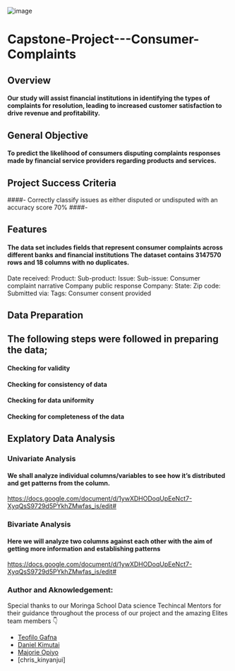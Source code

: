 ![image](https://user-images.githubusercontent.com/110474324/211333024-42019867-13fb-494f-8129-379fcbbab45d.png)


# Capstone-Project---Consumer-Complaints
## Overview
#### Our study  will assist financial institutions  in identifying the types of complaints for resolution, leading to increased customer satisfaction to drive revenue and profitability.
## General Objective
#### To predict the likelihood of consumers disputing complaints responses made by financial service providers regarding products and services.
## Project Success Criteria
####-  Correctly classify issues as either disputed or undisputed with an accuracy score 70%
####-



## Features
#### The data set includes fields that represent consumer complaints across different banks and financial institutions The dataset contains 3147570 rows and 18 columns with no duplicates.
Date received: 
Product: 
Sub-product: 
Issue: 
 Sub-issue: 
Consumer complaint narrative
Company public response 
Company: 
State: 
Zip code: 
Submitted via:
Tags: 
Consumer consent provided
## Data Preparation
## The following steps were followed in preparing the data;
#### Checking for validity
#### Checking for consistency of data
#### Checking for data uniformity
#### Checking for completeness of the data
## Explatory Data Analysis
### Univariate Analysis
#### We shall analyze individual columns/variables to see how it’s distributed and get patterns from the column.
https://docs.google.com/document/d/1ywXDHODoqUpEeNct7-XyqQsS9729d5PYkhZMwfas_is/edit#
### Bivariate Analysis
####  Here we will analyze two columns against each other with the aim of getting  more information and establishing patterns
https://docs.google.com/document/d/1ywXDHODoqUpEeNct7-XyqQsS9729d5PYkhZMwfas_is/edit#
### Author and Aknowledgement:

Special thanks to our Moringa School Data science Techincal Mentors for their guidance throughout the process of our project and the amazing Elites team members :point_down:

* [Teofilo Gafna](https://github.com/teofizzy)
* [Daniel Kimutai](https://github.com/danielkimutai)
* [Majorie Opiyo](https://github.com/Opiyow)
* [chris_kinyanjui]





